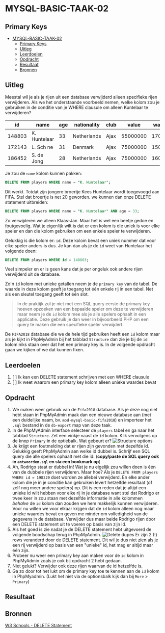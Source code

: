 # MYSQL-BASIC-TAAK-02

## Primary Keys

- [MYSQL-BASIC-TAAK-02](#mysql-basic-taak-02)
  - [Primary Keys](#primary-keys)
  - [Uitleg](#uitleg)
  - [Leerdoelen](#leerdoelen)
  - [Opdracht](#opdracht)
  - [Resultaat](#resultaat)
  - [Bronnen](#bronnen)

## Uitleg

Meestal wil je als je rijen uit een database verwijderd alleen specifieke rijen verwijderen. Als we het onderstaande voorbeeld nemen, welke kolom zou je gebruiken in de conditie van je WHERE clausule om alleen Kuntelaar te verwijderen?

id | name | age | nationality | club | value | wage
--- | --- | --- | --- | --- | --- | ---
| 148803| K. Huntelaar| 33| Netherlands| Ajax| 55000000| 17000
| 172143| L. Sch ne| 31| Denmark| Ajax| 75000000| 15000
| 186452| S. de Jong| 28| Netherlands| Ajax| 75000000| 16000

Je zou de `name` kolom kunnen pakken:
```SQL
DELETE FROM players WHERE name = "K. Huntelaar";
```
Dit werkt. Totdat zijn jongere broertje Kees Huntelaar wordt toegevoegd aan FIFA. Stel dat broertje is net 20 geworden. we kunnen dan onze DELETE statement uitbreiden:
```SQL
DELETE FROM players WHERE name = "K. Huntelaar" AND age = 33;
```
Zo verwijderen we alleen Klaas-Jan. Maar het is wel een beetje gedoe en foutgevoelig. Wat je eigenlijk wilt is dat er een kolom is die uniek is voor elke speler en dan die kolom gebruiken om een enkele speler te verwijderen.

Gelukkig is die kolom er: `id`. Deze kolom bevat een uniek nummer dat voor elke speler anders is dus. Je kan dan als je de `id` weet van Huntelaar het volgende doen:
```SQL
DELETE FROM players WHERE id = 148803;
```
Veel simpeler en er is geen kans dat je per ongeluk ook andere rijen verwijderd uit de database.

Zo'n `id` kolom met unieke getallen noem je de `primary key` van de tabel. De waarde in deze kolom geeft je toegang tot één enkele rij in een tabel. Net als een sleutel toegang geeft tot één slot.

> In de praktijk zul je niet met een SQL query eerste de primary key hoeven opzoeken van een bepaalde speler om deze te verwijderen maar neem je de `id` kolom mee als je alle spelers ophaalt in een applicatie. Deze gebruik je dan weer in bijvoorbeeld PHP om een query te maken die een specifieke speler verwijdert.  

De `FIFA2018` database die we de hele tijd gebruiken heeft een `id` kolom maar als je kijkt in PhpMyAdmin bij het tabblad `Structure` dan zie je bij de `id` kolom niks staan over dat het een primary key is. In de volgende opdracht gaan we kijken of we dat kunnen fixen. 

## Leerdoelen

1. [ ] Ik kan een DELETE statement schrijven met een WHERE clausule
2. [ ] Ik weet waarom een primary key kolom alleen unieke waardes bevat

## Opdracht

1. We maken weer gebruik van de `Fifa2018` database. Als je deze nog niet hebt staan in PhpMyAdmin maak dan een nieuwe database aan (met een duidelijke naam, bv. `mod-mysql-basic-fifa2018`) en importeer het `.sql` bestand in de `db-export` map van deze taak.
2. In de PhpMyAdmin interface selecteer de `players` tabel en ga naar het tabblad `Structure`. Zet een vinkje naast de `id` kolom. Klik vervolgens op de knop `Primary` in de optiebalk. Wat gebeurt er?
   ![Structure options](https://github.com/ROC-van-Amsterdam-College-Amstelland/MYSQL-BASIC/blob/master/3-Delete/taak02/img/phpmyadmin-structure-options.jpg)
3. Je krijgt een foutmelding dat er rijen zijn gevonden met dezelfde id. Gelukkig geeft PhpMyAdmin aan welke id dubbel is. Schrijf een SQL query die alle spelers ophaalt met die id. (**copy/paste de SQL query ook in `antwoorden.sql` en sla een bookmark op**)
4. Ah, Rodrigo staat er dubbel in! Wat je nu eigelijk zou willen doen is één van de dubbele rijen verwijderen. Maar hoe? Als je `DELETE FROM players WHERE id = 198329` doet worden ze allebei verwijderd. En elke ander kolom die je in je conditie kan gebruiken levert hetzelfde resultaat (of zelf nog meer andere spelers) op. Dit is een reden dat je altijd een unieke id wilt hebben voor elke rij in je database want stel dat Rodrigo er twee keer in zou staan met dezelfde informatie in alle kolommen *behalve* de `id` kolom dan zouden we hem makkelijk kunnen verwijderen. Voor nu willen we voor elkaar krijgen dat de `id` kolom alleen nog maar unieke waardes bevat en geven me minder om volledigheid van de gegevens in de database. Verwijder dus maar beide Rodrigo rijen door een DELETE statement uit te voeren op basis van zijn id.
5. Als het goed is zie nadat je de DELETE statement hebt uitgevoerd de volgende boodschap terug in PhpMyAdmin.
   ![Delete dupes](https://github.com/ROC-van-Amsterdam-College-Amstelland/MYSQL-BASIC/blob/master/3-Delete/taak02/img/phpmyadmin-delete-dupes.jpg)
  Er zijn 2 (!) rows veranderd door de DELETE statement. Dit wil je dus niet zien als je een rij verwijderd op basis van een "unieke" id, het mag er altijd maar één zijn.
6. Probeer nu weer een primary key aan maken voor de `id` kolom in PhpMyAdmin zoals je ook bij opdracht 2 hebt gedaan.
7. Niet gelukt? Verwijder ook deze rijen waarvan de id hetzelfde is.
8. Ga zo door tot het lukt om de primary key toe te kennen aan de `id` kolom in PhpMyadmin. (Lukt het niet via de optionsbalk kijk dan bij `More` > `Primary`)

## Resultaat



## Bronnen

[W3 Schools - DELETE Statement](https://www.w3schools.com/sql/sql_delete.asp)   

